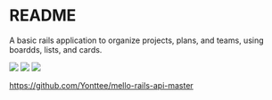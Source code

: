 # README


A basic rails application to organize projects, plans, and teams, using boardds, lists, and cards.

![](mello1.png)
![](mello2.png)
![](mello3.png)

https://github.com/Yonttee/mello-rails-api-master